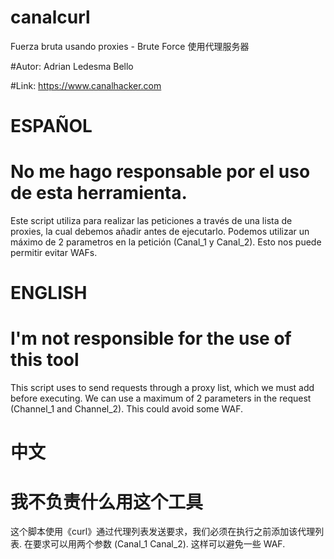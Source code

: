 # canalcurl
Fuerza bruta usando proxies - Brute Force 使用代理服务器

#Autor: Adrian Ledesma Bello

#Link: https://www.canalhacker.com


# ESPAÑOL
# No me hago responsable por el uso de esta herramienta.

Este script utiliza <curl> para realizar las peticiones a través de una lista de proxies, la cual debemos añadir antes de
ejecutarlo. Podemos utilizar un máximo de 2 parametros en la petición (Canal_1 y Canal_2). Esto nos puede permitir evitar WAFs.

# ENGLISH
# I'm not responsible for the use of this tool
 
This script uses <curl> to send requests through a proxy list, which we must add before executing. We can use a maximum of 2
parameters in the request (Channel_1 and Channel_2). This could avoid some WAF.


# 中文
# 我不负责什么用这个工具

这个脚本使用《curl》通过代理列表发送要求，我们必须在执行之前添加该代理列表. 在要求可以用两个参数 (Canal_1 Canal_2). 这样可以避免一些 WAF.
